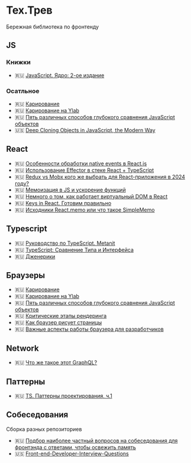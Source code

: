 # Тех.Трев

Бережная библиотека по фронтенду

## JS
### Книжки
- 🇷🇺 [JavaScript. Ядро: 2-ое издание](http://dmitrysoshnikov.com/ecmascript/javascript-the-core-2nd-edition-rus/)

### Осатльное
- 🇷🇺 [Карирование](https://learn.javascript.ru/currying-partials?ysclid=lx4jf7w3xa479938101)
- 🇷🇺 [Карирование на Ylab](https://university.ylab.site/js/fp/#karrirovanie)
- 🇷🇺 [Пять различных способов глубокого сравнения JavaScript объектов](https://www.dev-notes.ru/articles/javascript/five-different-ways-to-deep-compare-objects/?ysclid=lx4jy6c45u867492717)
- 🇺🇸 [Deep Cloning Objects in JavaScript, the Modern Way](https://www.builder.io/blog/structured-clone)

## React

- 🇷🇺 [Особенности обработки native events в React.js](https://habr.com/ru/articles/810205/)
- 🇷🇺 [Использование Effector в стеке React + TypeScript](https://habr.com/ru/companies/domclick/articles/532016/)
- 🇷🇺 [Redux vs Mobx кого же выбрать для React-приложения в 2024 году?](https://habr.com/ru/articles/795901/)
- 🇷🇺 [Мемоизация в JS и ускорение функций](https://habr.com/ru/companies/ruvds/articles/332384/)
- 🇷🇺 [Немного о том, как работает виртуальный DOM в React](https://habr.com/ru/articles/328920/)
- 🇷🇺 [Keys in React. Готовим правильно](https://habr.com/ru/companies/hh/articles/352150/)
- 🇷🇺 [Исходники React.memo или что такое SimpleMemo](https://habr.com/ru/articles/551804/)

## Typescript 
- 🇷🇺 [Руководство по TypeScript. Metanit](https://metanit.com/web/typescript)
- 🇷🇺 [TypeScript: Сравнение Типа и Интерфейса](https://www.dev-notes.ru/articles/typescript/type-vs-interface/?ysclid=lx4o2fudw1257780243)
- 🇷🇺 [Дженерики](https://habr.com/ru/articles/455473/)

## Браузеры

- 🇷🇺 [Карирование](https://learn.javascript.ru/currying-partials?ysclid=lx4jf7w3xa479938101)
- 🇷🇺 [Карирование на Ylab](https://university.ylab.site/js/fp/#karrirovanie)
- 🇷🇺 [Пять различных способов глубокого сравнения JavaScript объектов](https://www.dev-notes.ru/articles/javascript/five-different-ways-to-deep-compare-objects/?ysclid=lx4jy6c45u867492717)
- 🇷🇺 [Критические этапы рендеринга](https://developer.mozilla.org/ru/docs/Web/Performance/Critical_rendering_path)
- 🇷🇺 [Как браузер рисует страницы](https://doka.guide/js/how-the-browser-creates-pages/?ysclid=lx4inym3xw715503152)
- 🇷🇺 [Важные аспекты работы браузера для разработчиков](https://habr.com/ru/companies/dataart/articles/304934/)

## Network
- 🇷🇺 [Что же такое этот GraphQL?](https://habr.com/ru/articles/326986/)


## Паттерны
- 🇷🇺 [TS. Паттерны проектирования, ч.1](https://habr.com/ru/companies/timeweb/articles/699408/)

## Собеседования 
Сборка разных репозиториев

- 🇷🇺 [Подбор наиболее частный вопросов на собеседования для фронтэнда с ответами, чтобы освежить память](https://github.com/yofi2tofi/frontend-questions-with-answers)
- 🇺🇸 [Front-end-Developer-Interview-Questions](https://github.com/h5bp/Front-end-Developer-Interview-Questions?tab=readme-ov-file)
